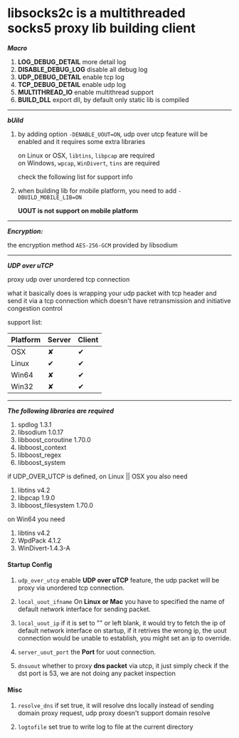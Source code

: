 # libsocks2c is a multithreaded socks5 proxy lib building client

***Macro***

1. **LOG_DEBUG_DETAIL**     more detail log
2. **DISABLE_DEBUG_LOG**    disable all debug log
3. **UDP_DEBUG_DETAIL**     enable tcp log
3. **TCP_DEBUG_DETAIL**     enable udp log
4. **MULTITHREAD_IO**       enable multithread support
5. **BUILD_DLL**			export dll, by default only static lib is compiled
---

***bUild***
1. by adding option ```-DENABLE_UOUT=ON```, udp over utcp feature will be enabled and it requires some extra libraries

   on Linux or OSX, ```libtins```, ```libpcap``` are required \
   on Windows, ```wpcap```, ```WinDivert```, ```tins``` are required

   check the following list for support info

2. when building lib for mobile platform, you need to add ```-DBUILD_MOBILE_LIB=ON```

   <b>UOUT is not support on mobile platform</b>

---
***Encryption:***

the encryption method ```AES-256-GCM``` provided by libsodium

---
***UDP over uTCP***

proxy udp over unordered tcp connection

what it basically does is wrapping your udp packet with tcp header and send it via a tcp connection which doesn't have retransmission and initiative congestion control

support list:

| Platform | Server | Client |
| ------ | ------ | ------ |
| OSX | ✘ | ✔ |
| Linux | ✔ | ✔ |
| Win64 | ✘ | ✔ |
| Win32 | ✘ | ✔ |

---
***The following libraries are required***
1. spdlog 1.3.1
2. libsodium 1.0.17
3. libboost_coroutine 1.70.0
4. libboost_context
5. libboost_regex
6. libboost_system

if UDP_OVER_UTCP is defined,
on Linux || OSX you also need
1. libtins v4.2 
2. libpcap 1.9.0
3. libboost_filesystem 1.70.0

on Win64 you need 
1. libtins v4.2 
2. WpdPack 4.1.2
3. WinDivert-1.4.3-A


#### Startup Config
1. ```udp_over_utcp``` enable <b>UDP over uTCP</b> feature, the udp packet will be proxy via unordered tcp connection.

2. ```local_uout_ifname``` On <b>Linux or Mac</b> you have to specified the name of default network interface for sending packet. 

3. ```local_uout_ip``` if it is set to "" or left blank, it would try to fetch the ip of default network interface on startup, if it retrives the wrong ip, the uout connection would be unable to establish, you might set an ip to override. 

4. ```server_uout_port``` the <b>Port</b> for uout connection. 

5. ```dnsuout``` whether to proxy <b>dns packet</b> via utcp, it just simply check if the dst port is 53, we are not doing any packet inspection

#### Misc

1. ```resolve_dns``` if set true, it will resolve dns locally instead of sending domain proxy request, udp proxy doesn't support domain resolve

1. ```logtofile``` set true to write log to file at the current directory